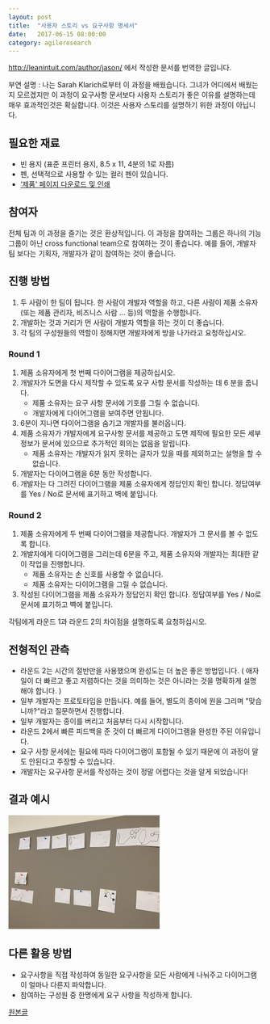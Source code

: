 ```yaml
---
layout: post
title:  "사용자 스토리 vs 요구사항 명세서"
date:   2017-06-15 08:00:00
category: agileresearch
---
```


http://leanintuit.com/author/jason/ 에서 작성한 문서를 번역한 글입니다.

부연 설명 : 나는 Sarah Klarich로부터 이 과정을 배웠습니다. 그녀가 어디에서 배웠는지 모르겠지만 이 과정이 요구사항 문서보다 사용자 스토리가 좋은 이유를 설명하는데 매우 효과적인것은 확실합니다. 이것은 사용자 스토리를 설명하기 위한 과정이 아닙니다.

## 필요한 재료
* 빈 용지 (표준 프린터 용지, 8.5 x 11, 4분의 1로 자름)
* 펜, 선택적으로 사용할 수 있는 컬러 펜이 있습니다.
* [‘제품' 페이지 다운로드 및 인쇄](https://dl.dropboxusercontent.com/u/30239194/training-and-exercises/CollaborationExercise_Images.ppt)

## 참여자
전체 팀과 이 과정을 즐기는 것은 환상적입니다. 이 과정을 참여하는 그룹은 하나의 기능 그룹이 아닌 cross functional team으로 참여하는 것이 좋습니다. 예를 들어, 개발자팀 보다는 기획자, 개발자가 같이 참여하는 것이 좋습니다.

## 진행 방법
1. 두 사람이 한 팀이 됩니다. 한 사람이 개발자 역할을 하고, 다른 사람이 제품 소유자 (또는 제품 관리자, 비즈니스 사람 ... 등)의 역할을 수행합니다.
2. 개발하는 것과 거리가 먼 사람이 개발자 역할을 하는 것이 더 좋습니다.
3. 각 팀의 구성원들의 역할이 정해지면 개발자에게 방을 나가라고 요청하십시오.

### Round 1
1. 제품 소유자에게 첫 번째 다이어그램을 제공하십시오.
2. 개발자가 도면을 다시 제작할 수 있도록 요구 사항 문서를 작성하는 데 6 분을 줍니다.
     * 제품 소유자는 요구 사항 문서에 기호를 그릴 수 없습니다.
     * 개발자에게 다이어그램을 보여주면 안됩니다.
3. 6분이 지나면 다이어그램을 숨기고 개발자를 불러옵니다.
4. 제품 소유자가 개발자에게 요구사항 문서를 제공하고 도면 제작에 필요한 모든 세부 정보가 문서에 있으므로 추가적인 회의는 없음을 알립니다.
     * 제품 소유자는 개발자가 읽지 못하는 글자가 있을 때를 제외하고는 설명을 할 수 없습니다.
5. 개발자는 다이어그램을 6분 동안 작성합니다.
6. 개발자는 다 그려진 다이어그램을 제품 소유자에게 정답인지 확인 합니다. 정답여부를 Yes / No로 문서에 표기하고 벽에 붙입니다.

### Round 2
1. 제품 소유자에게 두 번째 다이어그램을 제공합니다. 개발자가 그 문서를 볼 수 없도록 합니다.
2. 개발자에게 다이어그램을 그리는데 6분을 주고, 제품 소유자와 개발자는 최대한 같이 작업을 진행합니다.
     * 제품 소유자는 손 신호를 사용할 수 없습니다.
     * 제품 소유자는 다이어그램을 그릴 수 없습니다.
3. 작성된 다이어그램을 제품 소유자가 정답인지 확인 합니다. 정답여부를 Yes / No로 문서에 표기하고 벽에 붙입니다.

각팀에게 라운드 1과 라운드 2의 차이점을 설명하도록 요청하십시오.

## 전형적인 관측
* 라운드 2는 시간의 절반만을 사용했으며 완성도는 더 높은 좋은 방법입니다. ( 애자일이 더 빠르고 좋고 저렴하다는 것을 의미하는 것은 아니라는 것을 명확하게 설명해야 합니다. )
* 일부 개발자는 프로토타입을 만듭니다. 예를 들어, 별도의 종이에 원을 그리며 "맞습니까?”라고 질문하면서 진행합니다.
* 일부 개발자는 종이를 버리고 처음부터 다시 시작합니다.
* 라운드 2에서 빠른 피드백을 준 것이 더 빠르게 다이어그램을 완성한 주된 이유입니다.
* 요구 사항 문서에는 필요에 따라 다이어그램이 포함될 수 있기 때문에 이 과정이 말도 안된다고 주장할 수 있습니다.
* 개발자는 요구사항 문서를 작성하는 것이 정말 어렵다는 것을 알게 되었습니다!

## 결과 예시
<img src="/images/agileresearch/userstoryexample.jpg"/>


## 다른 활용 방법
* 요구사항을 직접 작성하여 동일한 요구사항을 모든 사람에게 나눠주고 다이어그램이 얼마나 다른지 파악합니다.
* 참여하는 구성원 중 한명에게 요구 사항을 작성하게 합니다.




[원본글](http://tastycupcakes.org/2014/11/user-stories-vs-requirements/)

